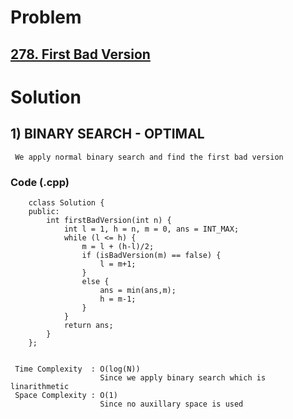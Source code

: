 # Problem

## [278. First Bad Version](https://leetcode.com/problems/first-bad-version/)


# Solution 

## 1) BINARY SEARCH - OPTIMAL
 
     We apply normal binary search and find the first bad version
       
       
   ### Code (.cpp)
   
        cclass Solution {
        public:
            int firstBadVersion(int n) {
                int l = 1, h = n, m = 0, ans = INT_MAX;
                while (l <= h) {
                    m = l + (h-l)/2;
                    if (isBadVersion(m) == false) {
                        l = m+1;
                    }
                    else {
                        ans = min(ans,m);
                        h = m-1;
                    }
                }
                return ans;
            }
        };
     
     
     Time Complexity  : O(log(N)) 
                        Since we apply binary search which is linarithmetic
     Space Complexity : O(1)
                        Since no auxillary space is used
        
